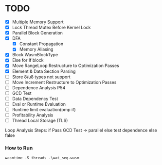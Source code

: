 # TODO
- [x] Multiple Memory Support
- [x] Lock Thread Mutex Before Kernel Lock
- [x] Parallel Block Generation
- [x] DFA
  - [x] Constant Propagation
  - [x] Memory Aliasing
- [x] Block WasmBlockType
- [x] Else for If block
- [x] Move RangeLoop Restructure to Optimization Passes
- [x] Element & Data Section Parsing
- [ ] Store 8/u8 types not support
- [ ] Move Increment Restructure to Optimization Passes
- [ ] Dependence Analysis P54
- [ ] GCD Test
- [ ] Data Dependency Test
- [ ] Eval or Runtime Evaluation
- [ ] Runtime limit evaluation(omp if)
- [ ] Profitability Analysis
- [ ] Thread Local Storage (TLS)

Loop Analysis Steps:
if Pass GCD Test -> parallel
else test dependence
else false

### How to Run
```
wasmtime -S threads .\wat_seq.wasm
```
